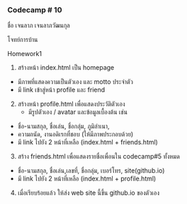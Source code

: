 ### Codecamp # 10

ชื่อ เจนลาภ เจนลาภวัฒนกุล

โจทย์การบ้าน

Homework1
1. สร้างหน้า index.html เป็น homepage 
- มีภาพที่แสดงความเป็นตัวเอง และ motto ประจำตัว
- มี link เข้าสู่หน้า profile และ friend 
2. สร้างหน้า profile.html เพื่อแสดงประวัติตัวเอง 
    - มีรูปตัวเอง / avatar และข้อมูลเบื้องต้น เช่น
- ชื่อ-นามสกุล,​ ชื่อเล่น, ชื่อกลุ่ม,​ ภูมิลำเนา, 
- ความถนัด, งานอดิเรกที่ชอบ (ให้มีภาพประกอบด้วย)
- มี link ไปยัง 2 หน้าที่เหลือ (index.html + friends.html)
3. สร้าง friends.html เพื่อแสดงรายชื่อเพื่อนใน codecamp#5 ทั้งหมด
- ชื่อ-นามสกุล,​ ชื่อเล่น,เลขที่, ชื่อกลุ่ม,​ เบอร์โทร, site(github.io) 
- มี link ไปยัง 2 หน้าที่เหลือ (index.html + profile.html)
4. เมื่อเรียบร้อยแล้ว ให้ส่ง web site นี้ขึ้น github.io ของตัวเอง
